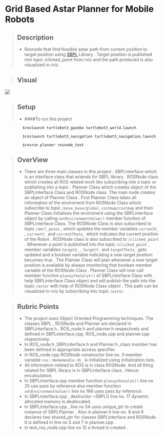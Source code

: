 # Grid Based Astar Planner for Mobile Robots 


> ## Description
> - Rosnode that find feasible astar path from current position to target position using [SBPL](http://www.ros.org/wiki/sbpl) Library . Target position is published into topic /clicked_point from rviz and the path produced is also visualized in rviz .

> ## Visual
![](images/udacity.gif)

> ## Setup
> - ####To run this project


```shell
        $roslaunch turtlebot3_gazebo turtlebot3_world.launch 
```
```shell
        $roslaunch turtlebot3_navigation turtlebot3_navigation.launch
```
```shell
        $rosrun planner rosnode_test
```

> ## OverView
> - There are three main classes in this project . SBPLinterface which is an interface class that extends thr SBPL library . ROSNode class which creates all ROS related work like subscribing into a topic or publishing into a topic . Planner Class which creates  object of the SBPLinterface Class and ROSNode class. The main node creates an object of Planner Class . First Planner Class takes all information of the enviroment from ROSNode Class which subscribe to topic `/move_base/global_costmap/costmap` and then Planner Class initialises the enviroment using the SBPLinterface object by calling `setEnvironmentValue()` member function of SBPLinterface Class. The ROSNode Class is also subscribed to  topic `/amcl_poses` , which updates the member variables `currentX_` , `currentY_` and `currentTheta_` which indicates the current position of the Robot . ROSNode class is also subscribed to `/clicked_point` . Whenever a point is published into the topic `/clicked_point` , member variables `targetX_` , `targetY_` and `targetTheta_` gets updated and a boolean variable indicating a new target position becomes true . The Planner Class will plan whenever a new target position is available by always monitoring that boolean member variable of the ROSNode Class . Planner Class will now call member function `planxythetalat()` of SBPLinterface Class with help SBPLinterface Class object and will publish the path into the topic `/astar` with help of ROSNode Class object . This path can be visualized in rviz by subscribing into topic `/astar`.

> ## Rubric Points
>
> - The project uses Object Oriented Programming techniques. The classes SBPL , ROSNode and Planner are declared in SBPLinterface.h , ROS_node.h and planner.h respectively and defined in SBPLinterface.cpp, ROS_node.cpp and planner.cpp respectively.
> - In ROS_node.h ,SBPLinterface.h and Planner.h ,class member has been defined in appropriate access specifier.
> - In ROS_node.cpp ROSNode constructor line no. 3 member variable `ros::NodeHandle nh_` is initialized using initialization lists. 
> - All information related to ROS is in class ROSNode. And all thing related for SBPL library is in SBPLinterface class . Hence encalsulation.
> - In SBPLinterface.cpp member function `planxythetalat()` line no 25  use pass by reference also member function `setEnvironmentValue()` line no 166 uses pass by reference.
> - In SBPLinterface.cpp , destructor ~SBPL() line no. 17 dynamic allocated memory is deallocated.
> - In SBPLinterface.cpp ,  line no 54  uses unique_ptr to create instance of SBPLPlanner . Also in planner.h line no. 8 and 9 declares two shared_ptr for classes SBPLinterface and ROSNode . It is defined in line no 5 snd 7 in planner.cpp .
> - In test_ros_node.cpp line no 12 a thread is created .
